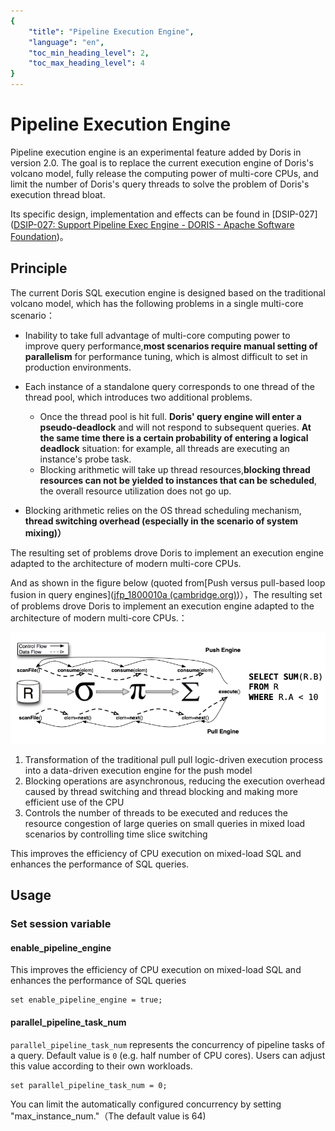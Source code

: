 ```yaml
---
{
    "title": "Pipeline Execution Engine",
    "language": "en",
    "toc_min_heading_level": 2,
    "toc_max_heading_level": 4
}
---
```


<!-- 
Licensed to the Apache Software Foundation (ASF) under one
or more contributor license agreements.  See the NOTICE file
distributed with this work for additional information
regarding copyright ownership.  The ASF licenses this file
to you under the Apache License, Version 2.0 (the
"License"); you may not use this file except in compliance
with the License.  You may obtain a copy of the License at

  http://www.apache.org/licenses/LICENSE-2.0

Unless required by applicable law or agreed to in writing,
software distributed under the License is distributed on an
"AS IS" BASIS, WITHOUT WARRANTIES OR CONDITIONS OF ANY
KIND, either express or implied.  See the License for the
specific language governing permissions and limitations
under the License.
-->

# Pipeline Execution Engine

<version since="2.0.0"></version>

Pipeline execution engine is an experimental feature added by Doris in version 2.0. The goal is to replace the current execution engine of Doris's volcano model, fully release the computing power of multi-core CPUs, and limit the number of Doris's query threads to solve the problem of Doris's execution thread bloat.

Its specific design, implementation and effects can be found in [DSIP-027]([DSIP-027: Support Pipeline Exec Engine - DORIS - Apache Software Foundation](https://cwiki.apache.org/confluence/display/DORIS/DSIP-027%3A+Support+Pipeline+Exec+Engine))。

## Principle

The current Doris SQL execution engine is designed based on the traditional volcano model, which has the following problems in a single multi-core scenario：
* Inability to take full advantage of multi-core computing power to improve query performance,**most scenarios require manual setting of parallelism** for performance tuning, which is almost difficult to set in production environments.

* Each instance of a standalone query corresponds to one thread of the thread pool, which introduces two additional problems.
  * Once the thread pool is hit full. **Doris' query engine will enter a pseudo-deadlock** and will not respond to subsequent queries. **At the same time there is a certain probability of entering a logical deadlock** situation: for example, all threads are executing an instance's probe task.
  * Blocking arithmetic will take up thread resources,**blocking thread resources can not be yielded to instances that can be scheduled**, the overall resource utilization does not go up.

* Blocking arithmetic relies on the OS thread scheduling mechanism, **thread switching overhead (especially in the scenario of system mixing)）**

The resulting set of problems drove Doris to implement an execution engine adapted to the architecture of modern multi-core CPUs.

And as shown in the figure below (quoted from[Push versus pull-based loop fusion in query engines]([jfp_1800010a (cambridge.org)](https://www.cambridge.org/core/services/aop-cambridge-core/content/view/D67AE4899E87F4B5102F859B0FC02045/S0956796818000102a.pdf/div-class-title-push-versus-pull-based-loop-fusion-in-query-engines-div.pdf))），The resulting set of problems drove Doris to implement an execution engine adapted to the architecture of modern multi-core CPUs.：

![image.png](/docs/images/pipeline-execution-engine.png)

1. Transformation of the traditional pull pull logic-driven execution process into a data-driven execution engine for the push model
2. Blocking operations are asynchronous, reducing the execution overhead caused by thread switching and thread blocking and making more efficient use of the CPU
3. Controls the number of threads to be executed and reduces the resource congestion of large queries on small queries in mixed load scenarios by controlling time slice switching

This improves the efficiency of CPU execution on mixed-load SQL and enhances the performance of SQL queries.

## Usage

### Set session variable

#### enable_pipeline_engine

This improves the efficiency of CPU execution on mixed-load SQL and enhances the performance of SQL queries

```
set enable_pipeline_engine = true;
```

#### parallel_pipeline_task_num

`parallel_pipeline_task_num` represents the concurrency of pipeline tasks of a query. Default value is `0` (e.g. half number of CPU cores). Users can adjust this value according to their own workloads.

```
set parallel_pipeline_task_num = 0;
```
You can limit the automatically configured concurrency by setting "max_instance_num."（The default value is 64)
